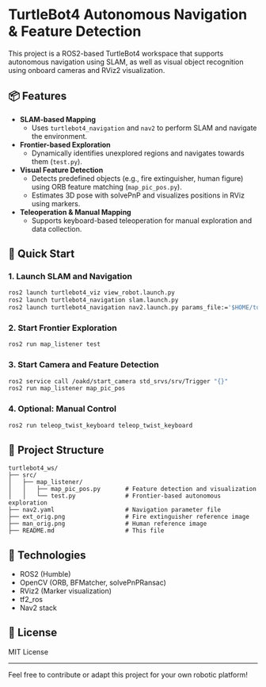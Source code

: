 # TurtleBot4 Autonomous Navigation & Feature Detection

This project is a ROS2-based TurtleBot4 workspace that supports autonomous navigation using SLAM, as well as visual object recognition using onboard cameras and RViz2 visualization.

## 📦 Features

- **SLAM-based Mapping**
  - Uses `turtlebot4_navigation` and `nav2` to perform SLAM and navigate the environment.
- **Frontier-based Exploration**
  - Dynamically identifies unexplored regions and navigates towards them (`test.py`).
- **Visual Feature Detection**
  - Detects predefined objects (e.g., fire extinguisher, human figure) using ORB feature matching (`map_pic_pos.py`).
  - Estimates 3D pose with solvePnP and visualizes positions in RViz using markers.
- **Teleoperation & Manual Mapping**
  - Supports keyboard-based teleoperation for manual exploration and data collection.

## 🚀 Quick Start

### 1. Launch SLAM and Navigation

```bash
ros2 launch turtlebot4_viz view_robot.launch.py
ros2 launch turtlebot4_navigation slam.launch.py
ros2 launch turtlebot4_navigation nav2.launch.py params_file:='$HOME/turtlebot4_ws/nav2.yaml'
```

### 2. Start Frontier Exploration

```bash
ros2 run map_listener test
```

### 3. Start Camera and Feature Detection

```bash
ros2 service call /oakd/start_camera std_srvs/srv/Trigger "{}"
ros2 run map_listener map_pic_pos
```

### 4. Optional: Manual Control

```bash
ros2 run teleop_twist_keyboard teleop_twist_keyboard
```

## 📁 Project Structure

```
turtlebot4_ws/
├── src/
│   ├── map_listener/
│   │   ├── map_pic_pos.py       # Feature detection and visualization
│   │   └── test.py              # Frontier-based autonomous exploration
├── nav2.yaml                    # Navigation parameter file
├── ext_orig.png                 # Fire extinguisher reference image
├── man_orig.png                 # Human reference image
├── README.md                    # This file
```

## 🧠 Technologies

- ROS2 (Humble)
- OpenCV (ORB, BFMatcher, solvePnPRansac)
- RViz2 (Marker visualization)
- tf2_ros
- Nav2 stack

## 📜 License

MIT License

---

Feel free to contribute or adapt this project for your own robotic platform!
